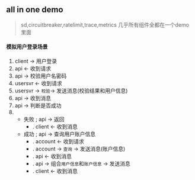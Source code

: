 ## all in one demo

>sd,circuitbreaker,ratelimit,trace,metrics
几乎所有组件全都在一个demo里面

#### 模拟用户登录场景

1. client -> 用户登录
2. api <- 收到请求
3. api -> 校验用户名密码
4. usersvr <- 收到请求
5. usersvr -> `校验`-> 发送消息(校验结果和用户信息)
6. api -> 收到消息 
7. api -> 判断是否成功
8. 
    * 失败 ; api -> 返回
        * . client <- 收到消息
    * 成功 ; api -> 查询用户账户信息
        * . account <- 收到请求
        * . account -> `查询` -> 发送消息(账户信息)
        * . api <- 收到消息
        * . api -> 组合`用户信息`和`账户信息` -> 发送消息
        * . client <- 收到消息
    
